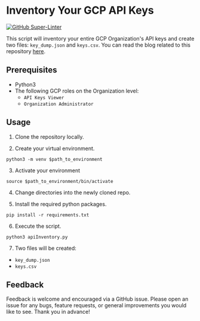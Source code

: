 # Inventory Your GCP API Keys

[![GitHub Super-Linter](https://github.com/ScaleSec/gcp_api_key_inventory/workflows/Lint%20Code%20Base/badge.svg)](https://github.com/marketplace/actions/super-linter)


This script will inventory your entire GCP Organization's API keys and create two files: `key_dump.json` and `keys.csv`. You can read the blog related to this repository [here](https://scalesec.com/blog/inventory-your-gcp-api-keys/).

## Prerequisites
- Python3
- The following GCP roles on the Organization level:
  - `API Keys Viewer`
  - `Organization Administrator`

## Usage

1. Clone the repository locally.

2. Create your virtual environment.
```
python3 -m venv $path_to_environment
```
3. Activate your environment
```
source $path_to_environment/bin/activate
```
4. Change directories into the newly cloned repo.

5. Install the required python packages.
```
pip install -r requirements.txt
```
6. Execute the script.
```
python3 apiInventory.py
```
7. Two files will be created:
- `key_dump.json`
- `keys.csv`

## Feedback

Feedback is welcome and encouraged via a GitHub issue. Please open an issue for any bugs, feature requests, or general improvements you would like to see. Thank you in advance!
